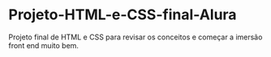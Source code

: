# Projeto-HTML-e-CSS-final-Alura
Projeto final de HTML e CSS para revisar os conceitos e começar a imersão front end muito bem.
